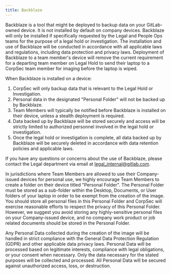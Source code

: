 ```yaml
---
title: Backblaze
---
```

Backblaze is a tool that might be deployed to backup data on your GitLab-owned device. It is not installed by default on company devices. Backblaze will only be installed if specifically requested by the Legal and People Ops teams for the purpose of a legal hold or investigation. The installation and use of Backblaze will be conducted in accordance with all applicable laws and regulations, including data protection and privacy laws. Deployment of Backblaze to a team member's device will remove the current requirement for a departing team member on Legal Hold to send their laptop to a CorpSec team member for imaging before the laptop is wiped.

When Backblaze is installed on a device:

1. CorpSec will only backup data that is relevant to the Legal Hold or Investigation.
1. Personal data in the designated "Personal Folder" will not be backed up by Backblaze.
1. Team Members will typically be notified before Backblaze is installed on their device, unless a stealth deployment is required.
1. Data backed up by Backblaze will be stored securely and access will be strictly limited to authorized personnel involved in the legal hold or investigation.
1. Once the legal hold or investigation is complete, all data backed up by Backblaze will be securely deleted in accordance with data retention policies and applicable laws.

If you have any questions or concerns about the use of Backblaze, please contact the Legal department via email at legal_internal@gitlab.com.

In jurisdictions where Team Members are allowed to use their Company-issued devices for personal use, we highly encourage Team Members to create a folder on their device titled "Personal Folder".  The Personal Folder must be stored as a sub-folder within the Desktop, Documents, or User folders of your laptop in order to be exempt from the creation of the image.  You should store all personal files in this Personal Folder and CorpSec will exercise reasonable efforts to respect the privacy of this Personal Folder.  However, we suggest you avoid storing any highly-sensitive personal files on your Company-issued device, and no company work product or job related documents should be stored in the Personal Folder.  

Any Personal Data collected during the creation of the image will be handled in strict compliance with the General Data Protection Regulation (GDPR) and other applicable data privacy laws. Personal Data will be processed based on legitimate interests, compliance with legal obligations, or your consent when necessary. Only the data necessary for the stated purposes will be collected and processed. All Personal Data will be secured against unauthorized access, loss, or destruction.
